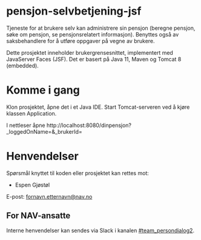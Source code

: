 # pensjon-selvbetjening-jsf
Tjeneste for at brukere selv kan administrere sin pensjon (beregne pensjon, søke om pensjon, se pensjonsrelatert informasjon).
Benyttes også av saksbehandlere for å utføre oppgaver på vegne av brukere.

Dette prosjektet inneholder brukergrensesnittet, implementert med JavaServer Faces (JSF).
Det er basert på Java 11, Maven og Tomcat 8 (embedded).

# Komme i gang

Klon prosjektet, åpne det i et Java IDE. Start Tomcat-serveren ved å kjøre klassen Application.

I nettleser åpne http://localhost:8080/dinpensjon?_loggedOnName=<saksbehandlernavn>&_brukerId=<fnr>

# Henvendelser

Spørsmål knyttet til koden eller prosjektet kan rettes mot:

* Espen Gjøstøl

E-post: fornavn.etternavn@nav.no

## For NAV-ansatte

Interne henvendelser kan sendes via Slack i kanalen [#team_persondialog2](https://nav-it.slack.com/archives/CMM57SXNW).
